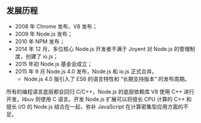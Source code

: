 ## 发展历程

* 2008 年 Chrome 发布、V8 发布；
* 2009 年 Node.js 发布；
* 2010 年 NPM 发布；
* 2014 年 12 月，多位核心 Node.js 开发者不满于 Joyent 对 Node.js 的管理制度，创建了 io.js；
* 2015 年初 Node.js 基金会成立；
* 2015 年 9 月 Node.js 4.0 发布，Node.js 和 io.js 正式合并。
  * Node.js 4.0 版引入了 ES6 的语言特性和 “长期支持版本” 的发布周期。

所有的编程语言底层都会回归 C/C++，Node.js 的底层依赖库 V8 使用 C++ 进行开发，libuv 则使用 C 语言。开发 Node.js 扩展可以将擅长 CPU 计算的 C++ 和擅长 I/O 的 Node.js 结合在一起，弥补 JavaScript 在计算密集型应用方面的不足。 

